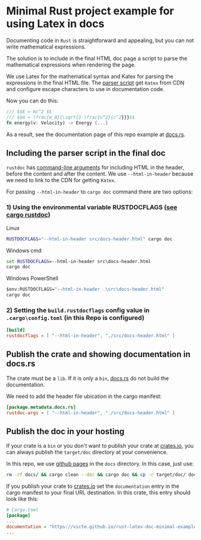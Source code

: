 # Minimal Rust project example for using Latex in docs

Documenting code in `Rust` is straightforward and appealing, but you can not write mathematical expressions.

The solution is to include in the final HTML doc page a script to parse the mathematical expressions when rendering the page.

We use Latex for the mathematical syntax and Katex for parsing the expressions in the final HTML file. The [parser script](./src/docs-header.html) get `Katex` from CDN and configure escape characters to use in documentation code.

Now you can do this:

```rust
/// $$E = mc^2 $$
/// $$m = \frac{m_0}{\sqrt{1-\frac{v^2}{c^2}}}$$
fn energy(v: Velocity) -> Energy {...}
```

As a result, see the documentation page of this repo example at [docs.rs](https://docs.rs/rust-latex-doc-minimal-example/).

## Including the parser script in the final doc

`rustdoc` has [command-line arguments](https://doc.rust-lang.org/rustdoc/command-line-arguments.html#--html-in-header-include-more-html-in-head) for including HTML in the header, before the content and after the content. We use `--html-in-header` because we need to link to the CDN for getting `Katex`.

For passing `--html-in-header` to `cargo doc` command there are two options:

### 1) Using the environmental variable RUSTDOCFLAGS ([see cargo rustdoc](https://doc.rust-lang.org/cargo/commands/cargo-rustdoc.html))

Linux

```sh
RUSTDOCFLAGS="--html-in-header src/docs-header.html" cargo doc
```

Windows cmd

```bat
set RUSTDOCFLAGS=--html-in-header src\docs-header.html
cargo doc
```

Windows PowerShell

```bat
$env:RUSTDOCFLAGS="--html-in-header .\src\docs-header.html"
cargo doc
```

### 2) Setting the `build.rustdocflags` config value in `.cargo\config.toml` (in this Repo is configured)

```toml
[build]
rustdocflags = [ "--html-in-header", "./src/docs-header.html" ]
```

## Publish the crate and showing documentation in docs.rs

The crate must be a `lib`. If it is only a `bin`, [docs.rs](https://docs.rs) do not build the documentation.

We need to add the header file ubication in the cargo manifest:

```toml
[package.metadata.docs.rs]
rustdoc-args = [ "--html-in-header", "./src/docs-header.html" ]
```

## Publish the doc in your hosting

If your crate is a `bin` or you don't want to publish your crate at [crates.io](https://crates.io), you can always publish the `target/doc` directory at your convenience.

In this repo, we use [github pages](https://pages.github.com/) in the `docs` directory. In this case, just use:

```sh
rm -rf docs/ && cargo clean --doc && cargo doc && cp -r target/doc/ docs/
```

If you publish your crate to [crates.io](https://crates.io) set the `documentation` entry in the cargo manifest to your final URL destination. In this crate, this entry should look like this:

```toml
# Cargo.toml
[package]
...
documentation = "https://victe.github.io/rust-latex-doc-minimal-example/rust_latex_doc_minimal_example/"
...
```
